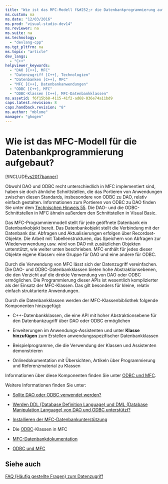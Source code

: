 ```yaml
---
title: "Wie ist das MFC-Modell f&#252;r die Datenbankprogrammierung aufgebaut?"
ms.custom: na
ms.date: "12/03/2016"
ms.prod: "visual-studio-dev14"
ms.reviewer: na
ms.suite: na
ms.technology: 
  - "devlang-cpp"
ms.tgt_pltfrm: na
ms.topic: "article"
dev_langs: 
  - "C++"
helpviewer_keywords: 
  - "DAO [C++], MFC"
  - "Datenzugriff [C++], Technologien"
  - "Datenbanken [C++], MFC"
  - "MFC [C++], Datenbankanwendungen"
  - "ODBC [C++], MFC"
  - "ODBC-Klassen [C++], MFC-Datenbankklassen"
ms.assetid: f6f15bb8-4115-41f2-ad68-036e74a11bd9
caps.latest.revision: 8
caps.handback.revision: "8"
ms.author: "mblome"
manager: "ghogen"
---
```

# Wie ist das MFC-Modell f&#252;r die Datenbankprogrammierung aufgebaut?
[!INCLUDE[vs2017banner](../assembler/inline/includes/vs2017banner.md)]

Obwohl DAO und ODBC recht unterschiedlich in MFC implementiert sind, haben sie doch ähnliche Schnittstellen, die das Portieren von Anwendungen zwischen diesen Standards, insbesondere von ODBC zu DAO, relativ einfach gestalten.  Informationen zum Portieren von ODBC zu DAO finden Sie unter dem [Technischen Hinweis 55](../mfc/tn055-migrating-mfc-odbc-database-class-applications-to-mfc-dao-classes.md).  Die DAO\- und die ODBC\-Schnittstellen in MFC ähneln außerdem den Schnittstellen in Visual Basic.  
  
 Das MFC\-Programmiermodell stellt für jede geöffnete Datenbank ein Datenbankobjekt bereit.  Das Datenbankobjekt stellt die Verbindung mit der Datenbank dar.  Abfragen und Aktualisierungen erfolgen über Recordset\-Objekte.  Die Arbeit mit Tabellenstrukturen, das Speichern von Abfragen zur Wiederverwendung usw. wird von DAO mit zusätzlichen Objekten unterstützt, wie weiter unten beschrieben.  MFC enthält für jedes dieser Objekte eigene Klassen: eine Gruppe für DAO und eine andere für ODBC.  
  
 Durch die Verwendung von MFC lässt sich der Datenzugriff vereinfachen.  Die DAO\- und ODBC\-Datenbankklassen bieten hohe Abstraktionsebenen, die den Verzicht auf die direkte Verwendung von DAO oder ODBC ermöglichen.  Die Programmierung dieser APIs ist wesentlich komplizierter als der Einsatz der MFC\-Klassen.  Das gilt besonders für kleine, relativ einfach strukturierte Anwendungen.  
  
 Durch die Datenbankklassen werden der MFC\-Klassenbibliothek folgende Komponenten hinzugefügt:  
  
-   C\+\+\-Datenbankklassen, die eine API mit hoher Abstraktionsebene für den Datenbankzugriff über DAO oder ODBC ermöglichen  
  
-   Erweiterungen im Anwendungs\-Assistenten und unter **Klasse hinzufügen** zum Erstellen anwendungsspezifischer Datenbankklassen  
  
-   Beispielprogramme, die die Verwendung der Klassen und Assistenten demonstrieren  
  
-   Onlinedokumentation mit Übersichten, Artikeln über Programmierung und Referenzmaterial zu Klassen  
  
 Informationen über diese Komponenten finden Sie unter [ODBC und MFC](../data/odbc/odbc-and-mfc.md).  
  
 Weitere Informationen finden Sie unter:  
  
-   [Sollte DAO oder ODBC verwendet werden?](../data/should-i-use-dao-or-odbc-q.md)  
  
-   [Werden DDL \(Database Definition Language\) und DML \(Database Manipulation Language\) von DAO und ODBC unterstützt?](../data/are-ddl-and-dml-supported-q.md)  
  
-   [Installieren der MFC\-Datenbankunterstützung](../data/installing-mfc-database-support.md)  
  
-   Die [ODBC](../data/odbc/odbc-and-mfc.md)\-Klassen in MFC  
  
-   [MFC\-Datenbankdokumentation](../data/mfc-database-documentation.md)  
  
-   [ODBC und MFC](../data/odbc/odbc-and-mfc.md)  
  
## Siehe auch  
 [FAQ \(Häufig gestellte Fragen\) zum Datenzugriff](../data/data-access-frequently-asked-questions-mfc-data-access.md)